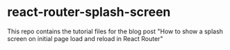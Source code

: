 # react-router-splash-screen
This repo contains the tutorial files for the blog post "How to show a splash screen on initial page load and reload in React Router"
